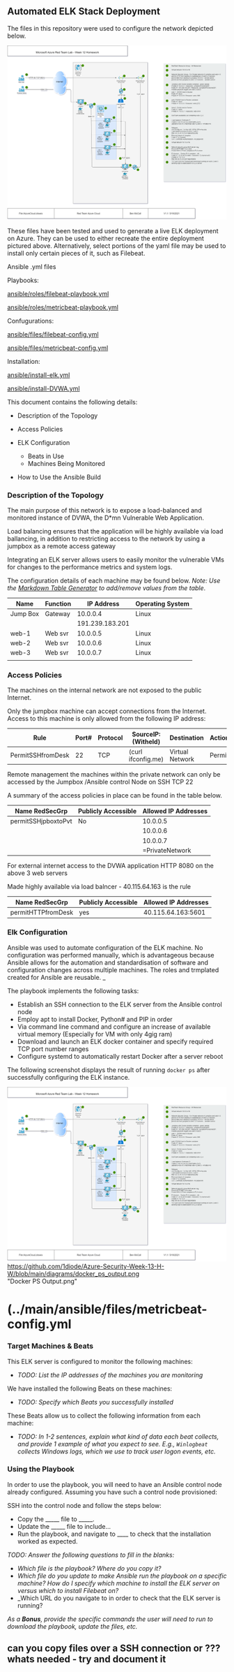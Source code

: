 ## Automated ELK Stack Deployment

The files in this repository were used to configure the network depicted below.

![Azure Lab Network][logo]

[logo]: https://github.com/1diode/Azure-Security-Week-13-H-W/blob/main/diagrams/azurelabnetwork.png "Azure Lab Network"


These files have been tested and used to generate a live ELK deployment on Azure. 
They can be used to either recreate the entire deployment pictured above. 
Alternatively, select portions of the yaml file may be used to install only certain pieces of it, such as Filebeat.


Ansible .yml files

Playbooks:

[ansible/roles/filebeat-playbook.yml](../main/ansible/roles/filebeat-playbook.yml)

[ansible/roles/metricbeat-playbook.yml](../main/ansible/roles/metricbeat-playbook.yml)

Confugurations:

[ansible/files/filebeat-config.yml](../main/ansible/files/filebeat-config.yml)

[ansible/files/metricbeat-config.yml](../main/ansible/files/metricbeat-config.yml)

Installation:

[ansible/install-elk.yml](../main/ansible/install-elk.yml)

[ansible/install-DVWA.yml](../main/ansible/install-DVWA.yml)

This document contains the following details:
- Description of the Topology
- Access Policies
- ELK Configuration
  - Beats in Use
  - Machines Being Monitored

- How to Use the Ansible Build

### Description of the Topology

The main purpose of this network is to expose a load-balanced and monitored instance of DVWA, the D*mn Vulnerable Web Application.

Load balancing ensures that the application will be highly available via load ballancing, in addition to restricting access to the network by using a jumpbox as a remote access gateway

Integrating an ELK server allows users to easily monitor the vulnerable VMs for changes to the performance metrics and system logs. 


The configuration details of each machine may be found below.
_Note: Use the [Markdown Table Generator](http://www.tablesgenerator.com/markdown_tables) to add/remove values from the table_.


| Name        | Function | IP Address        | Operating System |
|-------------|----------|-------------------|------------------|
| Jump Box    | Gateway  | 10.0.0.4          | Linux            |
|             |          | 191.239.183.201   |                  |
| web-1       | Web svr  | 10.0.0.5          | Linux            |
| web-2       | Web svr  | 10.0.0.6          | Linux            |
| web-3       | Web svr  | 10.0.0.7          | Linux            |
|             |          |                   |                  |

### Access Policies

The machines on the internal network are not exposed to the public Internet. 

Only the jumpbox machine can accept connections from the Internet.
Access to this machine is only allowed from the following IP address:

| Rule              | Port#  | Protocol  | SourceIP: (Witheld)  | Destination     | Action  |
|-------------------|--------|-----------|----------------------|-----------------|---------|
| PermitSSHfromDesk | 22     | TCP       | (curl ifconfig.me)   | Virtual Network | Permit  |


Remote management the machines within the private network can only be accessed by the Jumpbox /Ansible control Node on SSH TCP 22

A summary of the access policies in place can be found in the table below.

| Name RedSecGrp      | Publicly Accessible | Allowed IP Addresses |
|---------------------|---------------------|----------------------|
| permitSSHjpboxtoPvt | No                  | 10.0.0.5             |
|                     |                     | 10.0.0.6             |
|                     |                     | 10.0.0.7             |
|                     |                     | =PrivateNetwork      |


For external internet access to the DVWA application HTTP 8080 on the above 3 web servers

Made highly available via load balncer - 40.115.64.163 is the rule

| Name RedSecGrp      | Publicly Accessible | Allowed IP Addresses |
|---------------------|---------------------|----------------------|
| permitHTTPfromDesk  | yes                 | 40.115.64.163:5601   |                     |                     |                     |                      |


### Elk Configuration

Ansible was used to automate configuration of the ELK machine. No configuration was performed manually, which is advantageous because Ansible allows for the automation and standardisation of software and configuration changes across multiple machines. The roles and trmplated created for Ansible are reusable.
_

The playbook implements the following tasks:
- Establish an SSH connection to the ELK server from the Ansible control node
- Employ apt to install Docker, Python# and PIP in order
- Via command line command and configure an increase of available virtual memory 
    (Especially for VM with only 4gig ram)
- Download and launch an ELK docker container and specify required TCP port number ranges
- Configure systemd to automatically restart Docker after a server reboot


The following screenshot displays the result of running `docker ps` after successfully configuring the ELK instance.

![Docker PS Output][logo]
        https://github.com/1diode/Azure-Security-Week-13-H-W/blob/main/diagrams/docker_ps_output.png  
"Docker PS Output.png"

# (../main/ansible/files/metricbeat-config.yml

### Target Machines & Beats
This ELK server is configured to monitor the following machines:
- _TODO: List the IP addresses of the machines you are monitoring_

We have installed the following Beats on these machines:
- _TODO: Specify which Beats you successfully installed_

These Beats allow us to collect the following information from each machine:
- _TODO: In 1-2 sentences, explain what kind of data each beat collects, and provide 1 example of what you expect to see. E.g., `Winlogbeat` collects Windows logs, which we use to track user logon events, etc._

### Using the Playbook
In order to use the playbook, you will need to have an Ansible control node already configured. Assuming you have such a control node provisioned: 

SSH into the control node and follow the steps below:
- Copy the _____ file to _____.
- Update the _____ file to include...
- Run the playbook, and navigate to ____ to check that the installation worked as expected.

_TODO: Answer the following questions to fill in the blanks:_
- _Which file is the playbook? Where do you copy it?_
- _Which file do you update to make Ansible run the playbook on a specific machine? How do I specify which machine to install the ELK server on versus which to install Filebeat on?_
- _Which URL do you navigate to in order to check that the ELK server is running?

_As a **Bonus**, provide the specific commands the user will need to run to download the playbook, update the files, etc._

## can you copy files over a SSH connection or ??? whats needed - try and document it